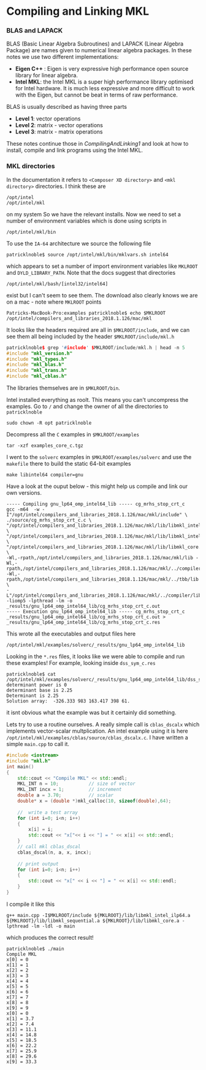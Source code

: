 
# Compiling and Linking MKL

### BLAS and LAPACK

BLAS (Basic Linear Algebra Subroutines) and LAPACK (Linear Algebra Package) are names
given to numerical linear algebra packages.  In these notes we use two different
implementations:

* **Eigen C++** : Eigen is very expressive high performance open source library for linear
algebra.
* **Intel MKL**: the Intel MKL is a super high performance library optimised for Intel
hardware.  It is much less expressive and more difficult to work with the Eigen, but cannot be
beat in terms of raw performance.

BLAS is usually described as having three parts
* **Level 1**: vector operations
* **Level 2**: matrix - vector operations
* **Level 3**: matrix - matrix operations

These notes continue those in *CompilingAndLinking1* and look at how to install, compile
and link programs using the Intel MKL.
### MKL directories

In the documentation it refers to `<Composer XD directory>` and `<mkl directory>`
directories.  I think these are
```console
/opt/intel
/opt/intel/mkl
```
on my system  So we have the relevant installs.  Now we need to set a number of
environment variables which is done using scripts in
```console
/opt/intel/mkl/bin
```
To use the `IA-64` architecture we source the following file
```console
patricklnoble$ source /opt/intel/mkl/bin/mklvars.sh intel64
```
which appears to set a number of import environment variables like `MKLROOT` and
`DYLD_LIBRARY_PATH`.  Note that the docs suggest that directories
```console
/opt/intel/mkl/bash/[intel32/intel64]
```
exist but I can't seem to see them.  The download also clearly knows we are on a
mac - note where `MKLROOT` points
```console
Patricks-MacBook-Pro:examples patricklnoble$ echo $MKLROOT
/opt/intel/compilers_and_libraries_2018.1.126/mac/mkl
```
It looks like the headers required are all in `$MKLROOT/include`, and we can see them
all being included by the header `$MKLROOT/include/mkl.h`
```cpp
patricklnoble$ grep '#include' $MKLROOT/include/mkl.h | head -n 5
#include "mkl_version.h"
#include "mkl_types.h"
#include "mkl_blas.h"
#include "mkl_trans.h"
#include "mkl_cblas.h"
```
The libraries themselves are in `$MKLROOT/bin`.

Intel installed everything as roolt.  This means you can't uncompress the examples.  Go
to `/` and change the owner of all the directories to `patricklnoble`
```console
sudo chown -R opt patricklnoble
```
Decompress all the `C` examples in `$MKLROOT/examples`
```console
tar -xzf examples_core_c.tgz
```
I went to the `solverc` examples in `$MKLROOT/examples/solverc` and use the `makefile`
there to build the static 64-bit examples
```console
make libintel64 compiler=gnu
```
Have a look at the ouput below - this might help us compile and link our own versions.
```console
----- Compiling gnu_lp64_omp_intel64_lib ----- cg_mrhs_stop_crt_c
gcc -m64  -w -I"/opt/intel/compilers_and_libraries_2018.1.126/mac/mkl/include" \
./source/cg_mrhs_stop_crt_c.c \
"/opt/intel/compilers_and_libraries_2018.1.126/mac/mkl/lib/libmkl_intel_lp64.a" \
"/opt/intel/compilers_and_libraries_2018.1.126/mac/mkl/lib/libmkl_intel_thread.a" \
"/opt/intel/compilers_and_libraries_2018.1.126/mac/mkl/lib/libmkl_core.a" \
-Wl,-rpath,/opt/intel/compilers_and_libraries_2018.1.126/mac/mkl/lib -Wl,-rpath,/opt/intel/compilers_and_libraries_2018.1.126/mac/mkl/../compiler/lib -Wl,-rpath,/opt/intel/compilers_and_libraries_2018.1.126/mac/mkl/../tbb/lib \
-L"/opt/intel/compilers_and_libraries_2018.1.126/mac/mkl/../compiler/lib" -liomp5 -lpthread -lm -o _results/gnu_lp64_omp_intel64_lib/cg_mrhs_stop_crt_c.out
----- Execution gnu_lp64_omp_intel64_lib ----- cg_mrhs_stop_crt_c
_results/gnu_lp64_omp_intel64_lib/cg_mrhs_stop_crt_c.out > _results/gnu_lp64_omp_intel64_lib/cg_mrhs_stop_crt_c.res
```
This wrote all the executables and output files here
```console
/opt/intel/mkl/examples/solverc/_results/gnu_lp64_omp_intel64_lib
```
Looking in the `*.res` files, it looks like we were able to compile and run these examples!
For example, looking inside `dss_sym_c.res`
```console
patricklnoble$ cat /opt/intel/mkl/examples/solverc/_results/gnu_lp64_omp_intel64_lib/dss_sym_c.res
determinant power is 0
determinant base is 2.25
Determinant is 2.25
Solution array:  -326.333 983 163.417 398 61.
```
it isnt obvious what the example was but it certainly did something.

Lets try to use a routine ourselves.  A  really simple call is `cblas_dscalx` which implements
vector-scalar multplication.  An intel example using it is here
`/opt/intel/mkl/examples/cblas/source/cblas_dscalx.c`.  I have written a simple
`main.cpp` to call it.
```cpp
#include <iostream>
#include "mkl.h"
int main()
{
    std::cout << "Compile MKL" << std::endl;
    MKL_INT n = 10;           // size of vector
    MKL_INT incx = 1;         // increment
    double a = 3.70;          // scalar
    double* x = (double *)mkl_calloc(10, sizeof(double),64);
    
    //  write a test array
    for (int i=0; i<n; i++)
    {
        x[i] = i;
        std::cout << "x["<< i << "] = " << x[i] << std::endl;
    }
    // call mkl cblas_dscal
    cblas_dscal(n, a, x, incx);
    
    // print output
    for (int i=0; i<n; i++)
    {
        std::cout << "x[" << i << "] = " << x[i] << std::endl;
    }
}
```
I compile it like this
```console
g++ main.cpp -I$MKLROOT/include ${MKLROOT}/lib/libmkl_intel_ilp64.a ${MKLROOT}/lib/libmkl_sequential.a ${MKLROOT}/lib/libmkl_core.a -lpthread -lm -ldl -o main
```
which produces the correct result!
```console
patricklnoble$ ./main
Compile MKL
x[0] = 0
x[1] = 1
x[2] = 2
x[3] = 3
x[4] = 4
x[5] = 5
x[6] = 6
x[7] = 7
x[8] = 8
x[9] = 9
x[0] = 0
x[1] = 3.7
x[2] = 7.4
x[3] = 11.1
x[4] = 14.8
x[5] = 18.5
x[6] = 22.2
x[7] = 25.9
x[8] = 29.6
x[9] = 33.3
```
